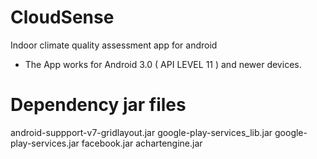CloudSense
==========

Indoor climate quality assessment app for android

* The App works for Android 3.0 ( API LEVEL 11 ) and newer devices.


Dependency jar files
======================
android-suppport-v7-gridlayout.jar
google-play-services_lib.jar
google-play-services.jar
facebook.jar
achartengine.jar


